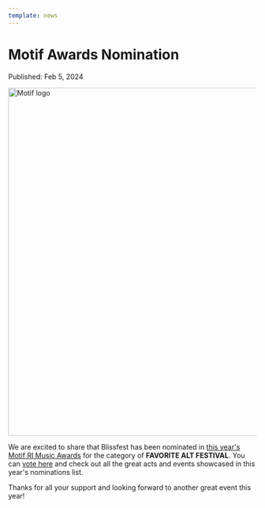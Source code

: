 ```yaml
---
template: news
---
```


# Motif Awards Nomination

<span class="publish-date">Published: Feb 5, 2024</span>

<img
  src="/assets/images/motif.webp"
  width="866"
  height="705"
  class="block w-2/3"
  alt="Motif logo"
/>

We are excited to share that Blissfest has been nominated in [this year's Motif RI Music Awards](https://motifri.com/motifri-com-musicawards2024/) for the category of **FAVORITE ALT FESTIVAL**.  You can [vote here](https://www.surveymonkey.com/r/TLWCYRL?fbclid=IwAR0VoAvTf_MsWSs6y4iSYwTea8xpj5-UlCSS48nFQPKrB-RrgIbLEkV_nc4) and check out all the great acts and events showcased in this year's nominations list.

Thanks for all your support and looking forward to another great event this year!